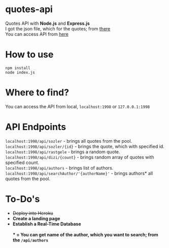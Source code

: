 # quotes-api
Quotes API with **Node.js** and **Express.js**\
I got the json file, which for the quotes; from [there](https://github.com/JamesFT/Database-Quotes-JSON)\
You can access API from [here](https://quotes-node-api.herokuapp.com)

# How to use

    npm install
    node index.js

# Where to find?
You can access the API from local, `localhost:1998` or `127.0.0.1:1998`

# API Endpoints
`localhost:1998/api/sozler` - brings all quotes from the pool.\
`localhost:1998/api/sozler/{id}` - brings the quote, which with specified id.\
`localhost:1998/api/rastgele` - brings a random quote.\
`localhost:1998/api/dizi/{count}` - brings random array of quotes with specified count.\
`localhost:1998/api/authors` - brings list of authors.\
`localhost:1998/api/searchAuthor/'{authorName}'` - brings authors* all quotes from the pool.


# To-Do's

 - <del>Deploy into Heroku</del>
 - **Create a landing page**
 - **Establish a Real-Time Database**
  \
  \
<b>* = You can get name of the author, which you want to search; from the `/api/authors`</b>
